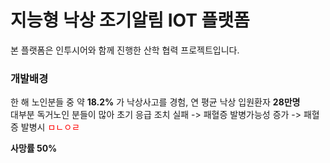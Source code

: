 지능형 낙상 조기알림 IOT 플랫폼
==========================================
본 플랫폼은 인투시어와 함께 진행한 산학 협력 프로젝트입니다.


### 개발배경
한 해 노인분들 중 약 __18.2%__ 가 낙상사고를 경험, 연 평균 낙상 입원환자 __28만명__    
대부분 독거노인 분들이 많아 초기 응급 조치 실패 -> 패혈증 발병가능성 증가 -> 패혈증 발병시 <span style="color:red">ㅁㄴㅇㄹ</span>

__사망률 50%__
